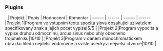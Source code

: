 ### Plugins
&nbsp;
| Projekt | Popis | Hodnoceni | Komentar 
| ------ | ------ | ------ | ------
|Projekt&nbsp;1|Program ve vstupnim textu spocita slova obsahujici uzivatelem specifikovany znak a jejich pocet vypise|5/5 |
|Projekt&nbsp;2|Program vypocita a vypise druhou odmocninu, arcus sinus nebo uhly obecneho trojuhelniku|10/10 |
|Projekt&nbsp;3|Program v danem monochromatickem obrazku hleda nejdelsi vodorovne a svisle usecky a nejvetsi ctverce|10/10 |
